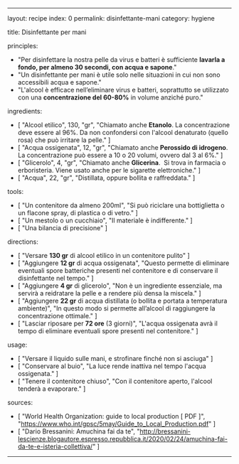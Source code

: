 ---

layout: recipe
index: 0
permalink: disinfettante-mani
category: hygiene

title: Disinfettante per mani

principles:
  - "Per disinfettare la nostra pelle da virus e batteri è sufficiente <strong>lavarla a fondo, per almeno 30 secondi, con acqua e sapone</strong>."
  - "Un disinfettante per mani è utile solo nelle situazioni in cui non sono accessibili acqua e sapone."
  - "L'alcool è efficace nell’eliminare virus e batteri, soprattutto se utilizzato con una <strong>concentrazione del 60-80%</strong> in volume anziché puro."

ingredients:
  - [ "Alcool etilico", 130, "gr", "Chiamato anche <strong>Etanolo</strong>. La concentrazione deve essere al 96%. Da non confondersi con l'alcool denaturato (quello rosa) che può irritare la pelle." ]
  - [ "Acqua ossigenata", 12, "gr", "Chiamato anche <strong>Perossido di idrogeno</strong>. La concentrazione può essere a 10 o 20 volumi, ovvero dal 3 al 6%." ]
  - [ "Glicerolo", 4, "gr", "Chiamato anche <strong>Glicerina</strong>.  Si trova in farmacia o erboristeria. Viene usato anche per le sigarette elettroniche." ]
  - [ "Acqua", 22, "gr", "Distillata, oppure bollita e raffreddata." ]

tools:
  - [ "Un contenitore da almeno 200ml", "Si può riciclare una bottiglietta o un flacone spray, di plastica o di vetro." ]
  - [ "Un mestolo o un cucchiaio", "Il materiale è indifferente." ]
  - [ "Una bilancia di precisione" ]

directions:
  - [ "Versare <strong>130 gr</strong> di <span class='ingredient'>alcool etilico</span> in un contenitore pulito" ]
  - [ "Aggiungere <strong>12 gr</strong> di <span class='ingredient'>acqua ossigenata</span>", "Questo permette di eliminare eventuali spore batteriche presenti nel contenitore e di conservare il disinfettante nel tempo." ]
  - [ "Aggiungere <strong>4 gr</strong> di <span class='ingredient'>glicerolo</span>", "Non è un ingrediente essenziale, ma servirà a reidratare la pelle e a rendere più densa la miscela." ]
  - [ "Aggiungere <strong>22 gr</strong> di <span class='ingredient'>acqua</span> distillata (o bollita e portata a temperatura ambiente)", "In questo modo si permette all’alcool di raggiungere la concentrazione ottimale." ]
  - [ "Lasciar riposare per <strong>72 ore</strong> (3 giorni)", "L'acqua ossigenata avrà il tempo di eliminare eventuali spore presenti nel contenitore." ]

usage:
  - [ "Versare il liquido sulle mani, e strofinare finché non si asciuga" ]
  - [ "Conservare al buio", "La luce rende inattiva nel tempo l'acqua ossigenata." ]
  - [ "Tenere il contenitore chiuso", "Con il contenitore aperto, l'alcool tenderà a evaporare." ]

sources:
  - [ "World Health Organization: guide to local production [ PDF ]", "https://www.who.int/gpsc/5may/Guide_to_Local_Production.pdf" ]
  - [ "Dario Bressanini: Amuchina fai da te", "http://bressanini-lescienze.blogautore.espresso.repubblica.it/2020/02/24/amuchina-fai-da-te-e-isteria-collettiva/" ]

---